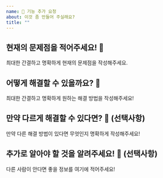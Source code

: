 ```yaml
---
name: 🙏 기능 추가 요청
about: 이것 좀 만들어 주실래요?
title: ""
---
```


## 현재의 문제점을 적어주세요! 🤩

최대한 간결하고 명확하게 현재의 문제점을 작성해주세요.

## 어떻게 해결할 수 있을까요? 🤔

최대한 간결하고 명확하게 원하는 해결 방법을 작성해주세요!

## 만약 다르게 해결할 수 있다면? 🤭 (선택사항)

만약 다른 해결 방법이 있다면 무엇인지 명확하게 작성해주세요!

## 추가로 알아야 할 것을 알려주세요! 🥺 (선택사항)

다른 사람이 안다면 좋을 정보를 여기에 적어주세요!

